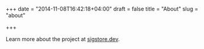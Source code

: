 +++
date = "2014-11-08T16:42:18+04:00"
draft = false
title = "About"
slug = "about"

+++

Learn more about the project at [sigstore.dev](https://www.sigstore.dev/).
